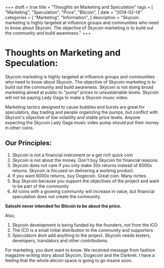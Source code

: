 +++
draft = true
title = "Thoughts on Marketing and Speculation"
tags = [
    "Marketing",
    "Speculation",
    "Price",
    "Bitcoin",
]
date = "2014-02-14"
categories = [
    "Marketing",
    "Information",
]
description = "Skycoin marketing is highly targeted at influence groups and communities who need to know about Skycoin. The objective of Skycoin marketing is to build out the community and build awareness."
+++
# Thoughts on Marketing and Speculation:

Skycoin marketing is highly targeted at influence groups and communities who need to know about Skycoin. The objective of Skycoin marketing is to build out the community and build awareness. Skycoin is not doing broad marketing aimed at public to "pump" prices to unsustainable levels.  Skycoin will not be paying Lady Gaga to make a Skycoin music video.

Marketing tactics designed to cause bubbles and bursts are great for speculators, day trading and people organizing the pumps, but conflict with Skycoin's objective of low volatility and stable price levels. Anyone expecting the Skycoin Lady Gaga music video pump should put their money in other coins.

## Our Principles:
1)  Skycoin is not a financial instrument or a get rich quick coin
2)  Skycoin is not about the money. Don't buy Skycoin for financial reasons.
3) Skycoin does not care if you only make 30x returns instead of 6000x returns. Skycoin is focused on delivering a working product.
4) If you want 6000x returns, buy Dogecoin. Great coin. Many riches.
5)  Buy Skycoin because you support the objectives of the project and want to be part of the community
6) All coins with a growing community will increase in value, but financial speculation does not create the community.

**Satoshi never intended for Bitcoin to be about the price.**

Also,
1. Skycoin development is being funded by the founders, not from the ICO
2. The ICO is a small initial distribution to the community and supporters
3. Speculators dont add anything to the project. Skycoin needs testers, developers, translators and other contributions.

For marketing, you dont want to know. We received message from fashion magazine writing story about Skycoin, Dogecoin and the Darknet. I have a feeling that the whole altcoin space is going to go insane soon.
